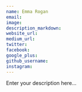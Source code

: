 ```yaml
---
name: Emma Rogan
email:
image:
description_markdown:
website_url:
medium_url:
twitter:
facebook:
google_plus:
github_username:
instagram:
---
```


Enter your description here...
